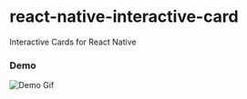 # react-native-interactive-card
Interactive Cards for React Native

### Demo
![Demo Gif](https://drive.google.com/open?id=0B80fy0OigAEQRUY5Rndxd0hQa1E)
